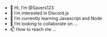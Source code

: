 - 👋 Hi, I’m @Savers123
- 👀 I’m interested in Discord.js
- 🌱 I’m currently learning Javascript and Node
- 💞️ I’m looking to collaborate on ...
- 📫 How to reach me ...

<!---
Savers123/Savers123 is a ✨ special ✨ repository because its `README.md` (this file) appears on your GitHub profile.
You can click the Preview link to take a look at your changes.
--->
